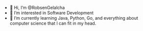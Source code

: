 - 👋 Hi, I’m @RobsenGelalcha
- 👀 I’m interested in Software Development
- 🌱 I’m currently learning Java, Python, Go, and everything about computer science that I can fit in my head.

<!---
RobsenGelalcha/RobsenGelalcha is a ✨ special ✨ repository because its `README.md` (this file) appears on your GitHub profile.
You can click the Preview link to take a look at your changes.
--->
